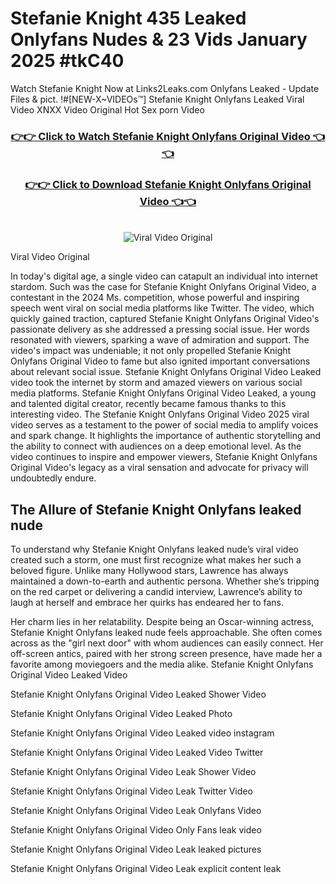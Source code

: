 # Stefanie Knight 435 Leaked Onlyfans Nudes & 23 Vids January 2025 #tkC40

Watch Stefanie Knight Now at Links2Leaks.com Onlyfans Leaked - Update Files & pict. !#[NEW-X~VIDEOs™] Stefanie Knight Onlyfans Leaked Viral Video XNXX Video Original Hot Sex porn Video
<br>
<div align="center">
<h3><a href="https://links2leaks.com/stefanieknight" rel="nofollow">👉👉 Click to Watch Stefanie Knight Onlyfans Original Video 👈👈</a></h3>
<h3><a href="https://links2leaks.com/stefanieknight" rel="nofollow">👉👉 Click to Download Stefanie Knight Onlyfans Original Video 👈👈</a></h3>
<br>
<a href="https://links2leaks.com/stefanieknight" rel="nofollow"><img src="https://i.ibb.co/Gkj2r4b/banner.png" alt="Viral Video Original" style="max-width: 100%; display: inline-block;" data-target="animated-image.originalImage"></a>
</div>

Viral Video Original

In today's digital age, a single video can catapult an individual into internet stardom. Such was the case for Stefanie Knight Onlyfans Original Video, a contestant in the 2024 Ms. competition, whose powerful and inspiring speech went viral on social media platforms like Twitter.
The video, which quickly gained traction, captured Stefanie Knight Onlyfans Original Video's passionate delivery as she addressed a pressing social issue. Her words resonated with viewers, sparking a wave of admiration and support. The video's impact was undeniable; it not only propelled Stefanie Knight Onlyfans Original Video to fame but also ignited important conversations about relevant social issue.
Stefanie Knight Onlyfans Original Video Leaked video took the internet by storm and amazed viewers on various social media platforms. Stefanie Knight Onlyfans Original Video Leaked, a young and talented digital creator, recently became famous thanks to this interesting video.
The Stefanie Knight Onlyfans Original Video 2025 viral video serves as a testament to the power of social media to amplify voices and spark change. It highlights the importance of authentic storytelling and the ability to connect with audiences on a deep emotional level. As the video continues to inspire and empower viewers, Stefanie Knight Onlyfans Original Video's legacy as a viral sensation and advocate for privacy will undoubtedly endure.

<h2>The Allure of Stefanie Knight Onlyfans leaked nude</h2>


To understand why Stefanie Knight Onlyfans leaked nude’s viral video created such a storm, one must first recognize what makes her such a beloved figure. Unlike many Hollywood stars, Lawrence has always maintained a down-to-earth and authentic persona. Whether she’s tripping on the red carpet or delivering a candid interview, Lawrence’s ability to laugh at herself and embrace her quirks has endeared her to fans.

Her charm lies in her relatability. Despite being an Oscar-winning actress, Stefanie Knight Onlyfans leaked nude feels approachable. She often comes across as the "girl next door" with whom audiences can easily connect. Her off-screen antics, paired with her strong screen presence, have made her a favorite among moviegoers and the media alike.
Stefanie Knight Onlyfans Original Video Leaked Video

Stefanie Knight Onlyfans Original Video Leaked Shower Video

Stefanie Knight Onlyfans Original Video Leaked Photo

Stefanie Knight Onlyfans Original Video Leaked video instagram

Stefanie Knight Onlyfans Original Video Leaked Video Twitter

Stefanie Knight Onlyfans Original Video Leak Shower Video

Stefanie Knight Onlyfans Original Video Leak Twitter Video

Stefanie Knight Onlyfans Original Video Leak Onlyfans Video

Stefanie Knight Onlyfans Original Video Only Fans leak video

Stefanie Knight Onlyfans Original Video Leak leaked pictures

Stefanie Knight Onlyfans Original Video Leak explicit content leak